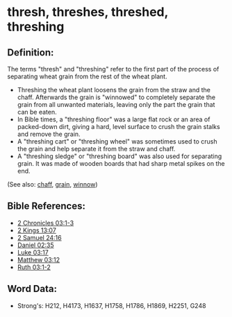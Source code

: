 # thresh, threshes, threshed, threshing #

## Definition: ##

The terms "thresh" and "threshing" refer to the first part of the process of separating wheat grain from the rest of the wheat plant. 

* Threshing the wheat plant loosens the grain from the straw and the chaff. Afterwards the grain is "winnowed" to completely separate the grain from all unwanted materials, leaving only the part the grain that can be eaten.
* In Bible times, a "threshing floor" was a large flat rock or an area of packed-down dirt, giving a hard, level surface to crush the grain stalks and remove the grain.
* A "threshing cart" or "threshing wheel" was sometimes used to crush the grain and help separate it from the straw and chaff.
* A "threshing sledge" or "threshing board" was also used for separating grain. It was made of wooden boards that had sharp metal spikes on the end.

(See also: [chaff](../other/chaff.md), [grain](../other/grain.md), [winnow](../other/winnow.md))

## Bible References: ##

* [2 Chronicles 03:1-3](rc://en/tn/help/2ch/03/01)
* [2 Kings 13:07](rc://en/tn/help/2ki/13/07)
* [2 Samuel 24:16](rc://en/tn/help/2sa/24/16)
* [Daniel 02:35](rc://en/tn/help/dan/02/35)
* [Luke 03:17](rc://en/tn/help/luk/03/17)
* [Matthew 03:12](rc://en/tn/help/mat/03/12)
* [Ruth 03:1-2](rc://en/tn/help/rut/03/01)

## Word Data: ##

* Strong's: H212, H4173, H1637, H1758, H1786, H1869, H2251, G248

